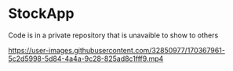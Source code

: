 # StockApp

Code is in a private repository that is unavaible to show to others

https://user-images.githubusercontent.com/32850977/170367961-5c2d5998-5d84-4a4a-9c28-825ad8c1fff9.mp4

